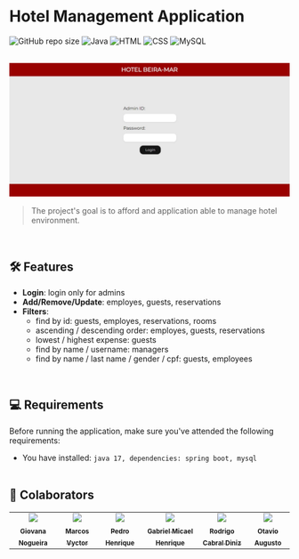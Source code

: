 # Hotel Management Application

![GitHub repo size](https://img.shields.io/github/repo-size/marcosvgalupo/hotel-management-application?style=for-the-badge)
![Java](https://img.shields.io/badge/Java-007396?style=for-the-badge&logo=java&logoColor=white)
![HTML](https://img.shields.io/badge/HTML-E34F26?style=for-the-badge&logo=html5&logoColor=white)
![CSS](https://img.shields.io/badge/CSS-1572B6?style=for-the-badge&logo=css3&logoColor=white)
![MySQL](https://img.shields.io/badge/MySQL-4479A1?style=for-the-badge&logo=mysql&logoColor=white)

<br>

<img src="login-page.jpeg" alt="">

> The project's goal is to afford and application able to manage hotel environment.

<br>

## 🛠️ Features

- **Login**: login only for admins
- **Add/Remove/Update**: employes, guests, reservations
- **Filters**:
    - find by id: guests, employes, reservations, rooms
    - ascending / descending order: employes, guests, reservations
    - lowest / highest expense: guests
    - find by name / username: managers
    - find by name / last name / gender / cpf: guests, employees

<br>

## 💻 Requirements

Before running the application, make sure you've attended the following requirements:

- You have installed: `java 17, dependencies: spring boot, mysql`
<br><br>

## 🤝 Colaborators

<table>
  <tr>
    <td align="center">
      <a href="https://github.com/giovananog">
        <img src="https://avatars.githubusercontent.com/u/114829638?v=4" width="100px;"/><br>
        <sub>
          <b>Giovana Nogueira</b>
        </sub>
      </a>
    </td>
    <td align="center">
      <a href="https://github.com/marcosvgalupo">
        <img src="https://avatars.githubusercontent.com/u/115595096?v=4" width="100px;"/><br>
        <sub>
          <b>Marcos Vyctor</b>
        </sub>
      </a>
    </td>
    <td align="center">
      <a href="https://github.com/pedrohalb">
        <img src="https://avatars.githubusercontent.com/u/115560739?v=4" width="100px;"/><br>
        <sub>
          <b>Pedro Henrique</b>
        </sub>
      </a>
    </td>
    <td align="center">
      <a href="https://github.com/Gabriel-Micael">
        <img src="https://avatars.githubusercontent.com/u/114935355?v=4" width="100px;"/><br>
        <sub>
          <b>Gabriel Micael Henrique</b>
        </sub>
      </a>
    </td>
    <td align="center">
      <a href="https://github.com/rodrigocabraldiniz">
        <img src="https://avatars.githubusercontent.com/u/101573317?v=4" width="100px;"/><br>
        <sub>
          <b>Rodrigo Cabral Diniz</b>
        </sub>
      </a>
    </td>
    <td align="center">
      <a href="https://github.com/otavioaugustosouzamartins">
        <img src="https://avatars.githubusercontent.com/u/114766618?v=4" width="100px;"/><br>
        <sub>
          <b>Otavio Augusto</b>
        </sub>
      </a>
    </td>
  </tr>
</table>
